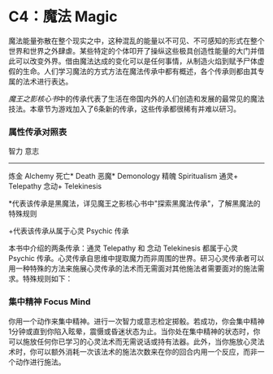 # C4：魔法 Magic

魔法能量弥散在整个现实之中，这种混乱的能量以不可见、不可感知的形式在整个世界和世界之外肆虐。某些特定的个体叩开了操纵这些极具创造性能量的大门并借此可以改变外界。借由魔法达成的变化可以是任何事情，从制造火焰到赋予尸体虚假的生命。人们学习魔法的方式方法在魔法传承中都有概述，各个传承则都由其专属的法术进行表达。

*魔王之影核心书*中的传承代表了生活在帝国内外的人们创造和发展的最常见的魔法技法。本章节为游戏加入了6条新的传承，这些传承都很稀有并难以研习。

### 属性传承对照表

  智力                意志
  ------------------- -------------------
  炼金 Alchemy        死亡\* Death
  恶魔\* Demonology   精魄 Spiritualism
  通灵+ Telepathy     念动+ Telekinesis

\*代表该传承是黑魔法，详见魔王之影核心书中"探索黑魔法传承"，了解黑魔法的特殊规则

+代表该传承从属于心灵 Psychic 传承

本书中介绍的两条传承：通灵 Telepathy 和 念动 Telekinesis 都属于心灵
Psychic
传承。心灵传承自思维中提取魔力而非周围的世界。研习心灵传承者可以用一种特殊的方法来施展心灵传承的法术而无需面对其他施法者需要面对的施法需求。特殊规则如下：

### 集中精神 Focus Mind

你用一个动作来集中精神。进行一次智力或意志检定掷骰。若成功，你会集中精神1分钟或直到你陷入眩晕，震慑或昏迷状态为止。当你处在集中精神的状态时，你可以施放任何你已学习的心灵法术而无需说话或持有法器。此外，当你施放心灵法术时，你可以额外消耗一次该法术的施法次数来在你的回合内用一个反应，而非一个动作进行施法。
